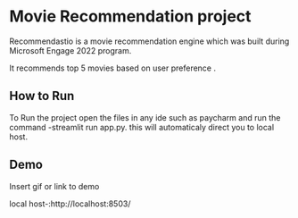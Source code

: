 
# Movie Recommendation project
Recommendastio is a movie recommendation engine which was
built during Microsoft Engage 2022 program.

It recommends top 5 movies based on user preference .




## How to Run

To Run the project open the files in any ide such as paycharm and run the command -streamlit run app.py.
this will automaticaly direct you to local host.
## Demo

Insert gif or link to demo

local host-:http://localhost:8503/
